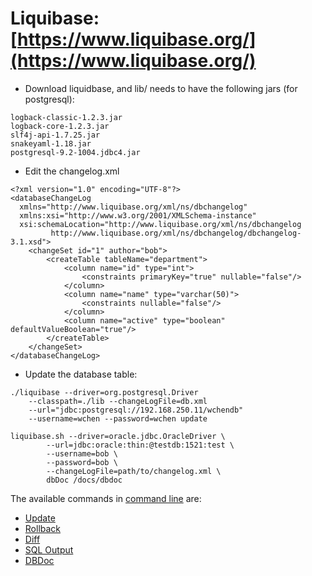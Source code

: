 # Liquibase: [https://www.liquibase.org/](https://www.liquibase.org/)
- Download liquidbase, and lib/ needs to have the following jars (for postgresql):
```
logback-classic-1.2.3.jar 
logback-core-1.2.3.jar
slf4j-api-1.7.25.jar  
snakeyaml-1.18.jar
postgresql-9.2-1004.jdbc4.jar  
```

- Edit the changelog.xml
```
<?xml version="1.0" encoding="UTF-8"?>
<databaseChangeLog
  xmlns="http://www.liquibase.org/xml/ns/dbchangelog"
  xmlns:xsi="http://www.w3.org/2001/XMLSchema-instance"
  xsi:schemaLocation="http://www.liquibase.org/xml/ns/dbchangelog
         http://www.liquibase.org/xml/ns/dbchangelog/dbchangelog-3.1.xsd">
    <changeSet id="1" author="bob">
        <createTable tableName="department">
            <column name="id" type="int">
                <constraints primaryKey="true" nullable="false"/>
            </column>
            <column name="name" type="varchar(50)">
                <constraints nullable="false"/>
            </column>
            <column name="active" type="boolean" defaultValueBoolean="true"/>
        </createTable>
    </changeSet>
</databaseChangeLog>
```

- Update the database table:
```
./liquibase --driver=org.postgresql.Driver 
    --classpath=./lib --changeLogFile=db.xml 
    --url="jdbc:postgresql://192.168.250.11/wchendb" 
    --username=wchen --password=wchen update
```
```
liquibase.sh --driver=oracle.jdbc.OracleDriver \
        --url=jdbc:oracle:thin:@testdb:1521:test \
        --username=bob \
        --password=bob \
        --changeLogFile=path/to/changelog.xml \
        dbDoc /docs/dbdoc
```
The available commands in [command line](https://www.liquibase.org/documentation/command_line.html) are:   
   - [Update](https://www.liquibase.org/documentation/update.html)
   - [Rollback](https://www.liquibase.org/documentation/rollback.html)
   - [Diff](https://www.liquibase.org/documentation/diff.html)
   - [SQL Output](https://www.liquibase.org/documentation/sql_output.html)
   - [DBDoc](https://www.liquibase.org/documentation/dbdoc.html)

